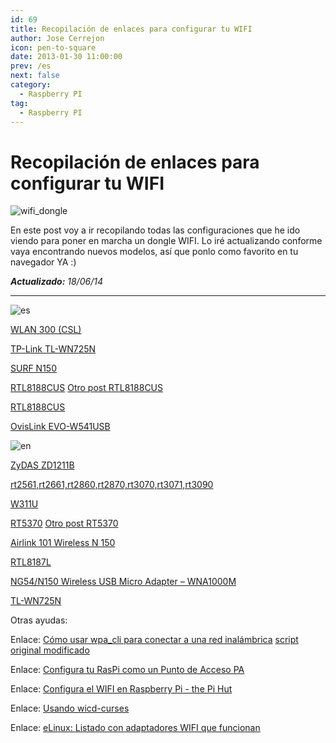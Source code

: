 ```yaml
---
id: 69
title: Recopilación de enlaces para configurar tu WIFI
author: Jose Cerrejon
icon: pen-to-square
date: 2013-01-30 11:00:00
prev: /es
next: false
category:
  - Raspberry PI
tag:
  - Raspberry PI
---
```


# Recopilación de enlaces para configurar tu WIFI

![wifi_dongle](/images/wifi-dongle.jpg)

En este post voy a ir recopilando todas las configuraciones que he ido viendo para poner en marcha un dongle WIFI. Lo iré actualizando conforme vaya encontrando nuevos modelos, así que ponlo como favorito en tu navegador YA :)

***Actualizado:*** *18/06/14*
- - -
![es](/css/images/es.png)

[WLAN 300 (CSL)](http://www.raspberrypi.org/forums/viewtopic.php?f=76&t=79659)

[TP-Link TL-WN725N](http://www.amazon.es/review/R34JA1NC9O4LWT/ref=cm_cr_dp_title?ie=UTF8&ASIN=B008B7PZU4&channel=detail-glance&nodeID=667049031&store=computers&tag=masmanuti-21)

[SURF N150](http://www.diverteka.com/?p=1026)

[RTL8188CUS](http://fuenteabierta.teubi.co/2013/01/configurando-el-wi-fi-usb-en-la.html) [Otro post RTL8188CUS](http://cuadernodelviaje.blogspot.com.es/2013/01/configurar-wifi-usb-en-raspberry-pi.html)

[RTL8188CUS](http://fuenteabierta.teubi.co/2013/01/configurando-el-wi-fi-usb-en-la.html)

[OvisLink EVO-W541USB](http://www.korsoblog.com/2012/08/activar-wifi-en-raspberrypi.html) 

![en](/css/images/us.png)

[ZyDAS ZD1211B](http://omer.me/2012/04/setting-up-wireless-networks-under-debian-on-raspberry-pi/)

[rt2561,rt2661,rt2860,rt2870,rt3070,rt3071,rt3090](http://mitchtech.net/realtek-wireless-dongle-rt3070-on-the-raspberry-pi/)

[W311U](http://blog.modmypi.com/2012/06/installing-tenda-w311u-mini-wireless.html)

[RT5370](http://raspberry-pi-notes.blogspot.com.es/2012/05/rt5370-cheap-micro-usb-wireless-dongle.html) [Otro post RT5370](http://lucsmall.com/2012/09/21/ralink-rt5370-usb-wifi-dongle-raspberry-pi/#more-333)

[Airlink 101 Wireless N 150](http://uly.me/setup-wireless-on-raspberry-pi/)

[RTL8187L](http://sirlagz.net/2012/08/30/planned-script-to-install-wifi-drivers-and-configure-wifi/)

[NG54/N150 Wireless USB Micro Adapter – WNA1000M](https://blackundertone.wordpress.com/2012/06/29/wifi-pi/)

[TL-WN725N](http://laymansite.com/tl-wn725n-and-raspberrypi/)

Otras ayudas:

Enlace: [Cómo usar wpa_cli para conectar a una red inalámbrica](http://sirlagz.net/2012/08/27/how-to-use-wpa_cli-to-connect-to-a-wireless-network/) [script original modificado](https://github.com/ghoulmann/RasWAP)

Enlace: [Configura tu RasPi como un Punto de Acceso PA](http://www.recantha.co.uk/blog/?p=317)

Enlace: [Configura el WIFI en Raspberry Pi - the Pi Hut](http://thepihut.com/pages/how-to-setup-wifi-on-your-raspberry-pi)

Enlace: [Usando wicd-curses](http://www.recantha.co.uk/blog/?p=10)

Enlace: [eLinux: Listado con adaptadores WIFI que funcionan](http://elinux.org/RPi_VerifiedPeripherals#Working_USB_Wi-Fi_Adapters)